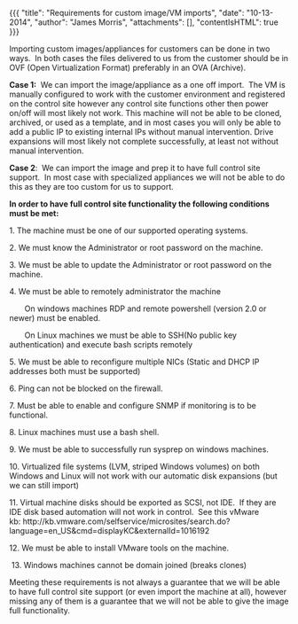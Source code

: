 {{{
  "title": "Requirements for custom image/VM imports",
  "date": "10-13-2014",
  "author": "James Morris",
  "attachments": [],
  "contentIsHTML": true
}}}

<p>Importing custom images/appliances for customers can be done in two ways.&nbsp; In both cases the files delivered to us from the customer should be in OVF (Open Virtualization Format) preferably in an OVA (Archive).</p>
<p><strong>Case 1:</strong>&nbsp; We can import the image/appliance as a one off import.&nbsp; The VM is manually configured to work with the customer environment and registered on the control site however any control site functions other then power on/off
  will most likely not work.&nbsp;This machine will not be able to be cloned, archived, or used as a template, and in most cases you will only be able to add a public IP to existing internal IPs without manual intervention. Drive expansions will most
  likely not complete successfully, at least not without manual intervention.</p>
<p><strong>Case 2</strong>:&nbsp; We can import the image and prep it to have full control site support.&nbsp; In most case with specialized appliances we will not be able to do this as they are too custom for us to support.</p>

<p><strong>In order to have full control site functionality the following conditions must be met:</strong>
</p>
<p>1. The machine must be one of our supported operating systems.</p>
<p>2. We must know the Administrator or root password on the machine.</p>
<p>3. We must be able to update the Administrator or root password on the machine.</p>
<p>4. We must be able to remotely administrator the machine</p>
<p>&nbsp;&nbsp;&nbsp;&nbsp;&nbsp;&nbsp; On windows machines RDP and remote powershell (version 2.0 or newer) must be enabled.</p>
<p>&nbsp;&nbsp;&nbsp;&nbsp;&nbsp;&nbsp; On&nbsp;Linux machines we must be able to SSH(No public&nbsp;key authentication)&nbsp;and execute bash scripts remotely</p>
<p>5. We must be able to reconfigure multiple NICs (Static and DHCP IP addresses both must be supported)</p>
<p>6. Ping can not be blocked on the firewall.</p>
<p>7. Must be able to enable and configure SNMP if monitoring is to be functional.</p>
<p>8. Linux machines must use a bash shell.</p>
<p>9. We must be able to successfully run sysprep on windows machines.</p>
<p>10.&nbsp;Virtualized file systems (LVM, striped&nbsp;Windows volumes)&nbsp;on both Windows and Linux will not work with our automatic disk expansions (but we can still import)</p>
<p>11. Virtual machine disks should be exported as SCSI, not IDE. &nbsp;If they are IDE disk based automation will not work in control. &nbsp;See this vMware kb:&nbsp;http://kb.vmware.com/selfservice/microsites/search.do?language=en_US&amp;cmd=displayKC&amp;externalId=1016192&nbsp;</p>
<p>12. We must be able to install VMware tools on the machine.</p>
<p>&nbsp;13.&nbsp;Windows machines cannot be domain joined (breaks clones)</p>
<p>Meeting these requirements is not always a guarantee that we will be able to have full control site support (or even import the machine at all), however missing any of them is a guarantee that we will not be able to give the image full functionality.</p>


